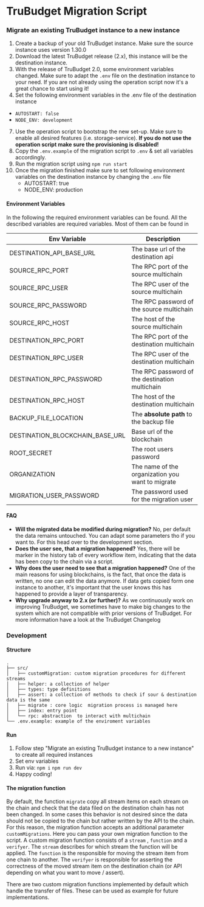 # TruBudget Migration Script

### Migrate an existing TruBudget instance to a new instance

1. Create a backup of your old TruBudget instance. Make sure the source instance uses version 1.30.0
2. Download the latest TruBudget release (2.x), this instance will be the destination instance.
3. With the release of TruBudget 2.0, some environment variables changed. Make sure to adapt the `.env` file on the
   destination instance to your need. If you are not already using the operation script now it's a great chance to start
   using it!
4. Set the following environment variables in the .env file of the destination instance

- `AUTOSTART: false`
- `NODE_ENV: development`

7. Use the operation script to bootstrap the new set-up. Make sure to enable all desired features (i.e.
   storage-service). **If you do not use the operation script make sure the provisioning is disabled!**
8. Copy the `.env.example` of the migration script to `.env` & set all variables accordingly.
9. Run the migration script using `npm run start`
10. Once the migration finished make sure to set following environment variables on the destination instance by
    changing the `.env` file
    - AUTOSTART: true
    - NODE_ENV: production

#### Environment Variables

In the following the required environment variables can be found. All the described variables are required variables.
Most of them can be found in

| Env Variable                    | Description                                      |
| ------------------------------- | ------------------------------------------------ |
| DESTINATION_API_BASE_URL        | The base url of the destination api              |
| SOURCE_RPC_PORT                 | The RPC port of the source multichain            |
| SOURCE_RPC_USER                 | The RPC user of the source multichain            |
| SOURCE_RPC_PASSWORD             | The RPC password of the source multichain        |
| SOURCE_RPC_HOST                 | The host of the source multichain                |
| DESTINATION_RPC_PORT            | The RPC port of the destination multichain       |
| DESTINATION_RPC_USER            | The RPC user of the destination multichain       |
| DESTINATION_RPC_PASSWORD        | The RPC password of the destination multichain   |
| DESTINATION_RPC_HOST            | The host of the destination multichain           |
| BACKUP_FILE_LOCATION            | The **absolute path** to the backup file         |
| DESTINATION_BLOCKCHAIN_BASE_URL | Base url of the blockchain                       |
| ROOT_SECRET                     | The root users password                          |
| ORGANIZATION                    | The name of the organization you want to migrate |
| MIGRATION_USER_PASSWORD         | The password used for the migration user         |

#### FAQ

- **Will the migrated data be modified during migration?** No, per default the data remains untouched. You can adapt
  some parameters tho if you want to. For this head over to the development section.
- **Does the user see, that a migration happened?** Yes, there will be marker in the history tab of every workflow item,
  indicating that the data has been copy to the chain via a script.
- **Why does the user need to see that a migration happened?** One of the main reasons for using blockchains, is the
  fact, that once the data is written, no one can edit the data anymore. If data gets copied form one instance to
  another, it's important that the user knows this has happened to provide a layer of transparency.
- **Why upgrade anyway to 2.x (or further)?** As we continuously work on improving TruBudget, we sometimes have to make
  big changes to the system which are not compatible with prior versions of TruBudget. For more information have a look
  at the TruBudget Changelog

### Development

#### Structure

```
.
├── src/
│   ├── customMigration: custom migration procedures for different streams
│   ├── helper: a collection of helper
│   ├── types: type definitions
│   ├── assert: a collection of methods to check if sour & destination data is the same
│   ├── migrate : core logic  migration process is managed here
│   ├── index: entry point
│   └── rpc: abstraction  to interact with multichain
└── .env.example: example of the enviroment variables
```

#### Run

1. Follow step "Migrate an existing TruBudget instance to a new instance" to create all required instances
2. Set env variables
3. Run via:
   `npm i`
   `npm run dev`
4. Happy coding!

#### The migration function

By default, the function `migrate` copy all stream items on each stream on the chain and check that the data filed on
the destination chain has not been changed. In some cases this behavior is not desired since the data should not be
copied to the chain but rather written by the API to the chain.
For this reason, the migration function accepts an additional parameter `customMigrations`.
Here you can pass your own migration function to the script. A custom migration function consists of a `stream`
, `function` and
a `verifyer`. The `stream` describes for which stream the function will be applied. The `function` is the responsible
for moving the stream item from one chain to another. The `verifyer` is responsible for asserting the correctness of the
moved stream item on the destination chain (or API depending on what you want to move / assert).

There are two custom migration functions implemented by default which handle the transfer of files. These can be
used as example for future implementations.
